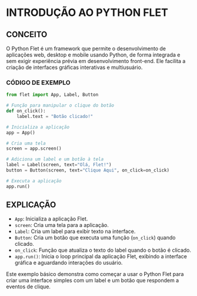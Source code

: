 # INTRODUÇÃO AO PYTHON FLET
## CONCEITO
O Python Flet é um framework que permite o desenvolvimento de aplicações web, desktop e mobile usando Python, de forma integrada e sem exigir experiência prévia em desenvolvimento front-end. Ele facilita a criação de interfaces gráficas interativas e multiusuário.

### CÓDIGO DE EXEMPLO
```python
from flet import App, Label, Button

# Função para manipular o clique do botão
def on_click():
    label.text = "Botão clicado!"

# Inicializa a aplicação
app = App()

# Cria uma tela
screen = app.screen()

# Adiciona um label e um botão à tela
label = Label(screen, text="Olá, Flet!")
button = Button(screen, text="Clique Aqui", on_click=on_click)

# Executa a aplicação
app.run()
```

## EXPLICAÇÃO
- `App`: Inicializa a aplicação Flet.
- `screen`: Cria uma tela para a aplicação.
- `Label`: Cria um label para exibir texto na interface.
- `Button`: Cria um botão que executa uma função (`on_click`) quando clicado.
- `on_click`: Função que atualiza o texto do label quando o botão é clicado.
- `app.run()`: Inicia o loop principal da aplicação Flet, exibindo a interface gráfica e aguardando interações do usuário.

Este exemplo básico demonstra como começar a usar o Python Flet para criar uma interface simples com um label e um botão que respondem a eventos de clique.